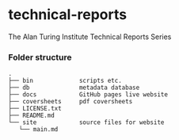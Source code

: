 # technical-reports

The Alan Turing Institute Technical Reports Series

### Folder structure

```
.
├── bin             scripts etc.
├── db              metadata database
├── docs            GitHub pages live website
├── coversheets     pdf coversheets
├── LICENSE.txt
├── README.md
└── site            source files for website
   └── main.md
```

